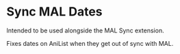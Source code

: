 # Sync MAL Dates

Intended to be used alongside the MAL Sync extension.

Fixes dates on AniList when they get out of sync with MAL.
